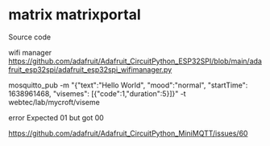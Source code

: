 # matrix matrixportal


Source code

wifi manager
https://github.com/adafruit/Adafruit_CircuitPython_ESP32SPI/blob/main/adafruit_esp32spi/adafruit_esp32spi_wifimanager.py



mosquitto_pub -m "{\"text\":\"Hello World\", \"mood\":\"normal\", \"startTime\": 1638961468, \"visemes\": [{\"code\":1,\"duration\":5}]}" -t webtec/lab/mycroft/viseme


error
Expected 01 but got 00

https://github.com/adafruit/Adafruit_CircuitPython_MiniMQTT/issues/60


